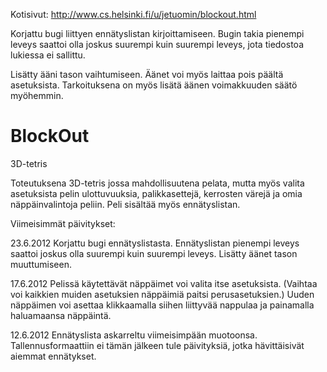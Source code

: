 Kotisivut: http://www.cs.helsinki.fi/u/jetuomin/blockout.html

Korjattu bugi liittyen ennätyslistan kirjoittamiseen. Bugin takia pienempi leveys saattoi olla joskus suurempi kuin suurempi leveys, jota tiedostoa lukiessa ei sallittu.

Lisätty ääni tason vaihtumiseen. Äänet voi myös laittaa pois päältä asetuksista. Tarkoituksena on myös lisätä äänen voimakkuuden säätö myöhemmin.


BlockOut
========

3D-tetris


Toteutuksena 3D-tetris jossa mahdollisuutena pelata, mutta myös valita asetuksista pelin ulottuvuuksia, palikkasettejä, kerrosten värejä ja omia näppäinvalintoja peliin. Peli sisältää myös ennätyslistan.


Viimeisimmät päivitykset:

23.6.2012 Korjattu bugi ennätyslistasta. Ennätyslistan pienempi leveys saattoi joskus olla suurempi kuin suurempi leveys. Lisätty äänet tason muuttumiseen.

17.6.2012 Pelissä käytettävät näppäimet voi valita itse asetuksista. (Vaihtaa voi kaikkien muiden asetuksien näppäimiä paitsi perusasetuksien.) Uuden näppäimen voi asettaa klikkaamalla siihen liittyvää nappulaa ja painamalla haluamaansa näppäintä.

12.6.2012 Ennätyslista askarreltu viimeisimpään muotoonsa. Tallennusformaattiin ei tämän jälkeen tule päivityksiä, jotka hävittäisivät aiemmat ennätykset.